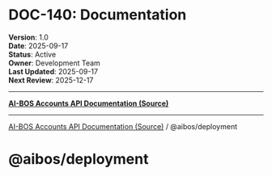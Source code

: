 # DOC-140: Documentation

**Version**: 1.0  
**Date**: 2025-09-17  
**Status**: Active  
**Owner**: Development Team  
**Last Updated**: 2025-09-17  
**Next Review**: 2025-12-17  

---

[**AI-BOS Accounts API Documentation (Source)**](../../README.md)

***

[AI-BOS Accounts API Documentation (Source)](../../README.md) / @aibos/deployment

# @aibos/deployment
